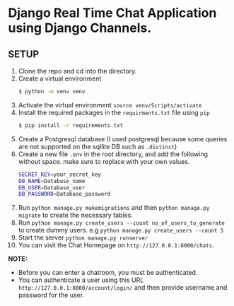 # Django Real Time Chat Application using Django Channels.

## SETUP
1. Clone the repo and cd into the directory.
2. Create a virtual environment 
    ```bash
    $ python -m venv venv
    ```
3. Activate the virtual environment `source venv/Scripts/activate`
4. Install the required packages in the `requirments.txt` file using `pip`
    ```bash
    $ pip install -r requirements.txt
    ```
5. Create a Postgresql database (I used postgresql because some queries are not supported on the sqllite DB such as `.distinct`)
6. Create a new file `.env` in the root directory, and add the following without space. make sure to replace with your own values.
   ```bash
   SECRET_KEY=your_secret_key
   DB_NAME=Database_name
   DB_USER=Database_user
   DB_PASSWORD=Database_password

   ```
7. Run `python manage.py makemigrations` and then `python manage.py migrate` to create the necessary tables.
8. Run `python manage.py create_users --count no_of_users_to_generate` to create dummy users. e.g `python manage.py create_users --count 5`
9. Start the server `python manage.py runserver`
10. You can visit the Chat Homepage on `http://127.0.0.1:8000/chats`.

**NOTE:**
- Before you can enter a chatroom, you must be authenticated.
- You can authenticate a user using this URL `http://127.0.0.1:8000/account/login/` and then provide username and password for the user.
